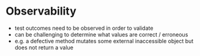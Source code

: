 # Observability
- test outcomes need to be observed in order to validate
- can be challenging to determine what values are correct / erroneous
- e.g. a defective method mutates some external inaccessible object but does not return a value